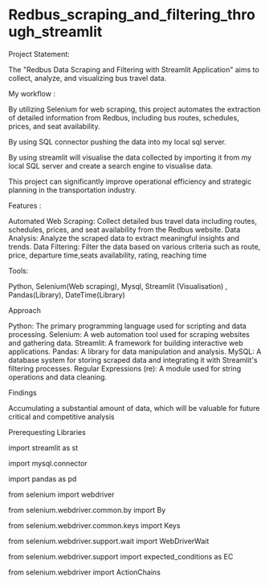 # Redbus_scraping_and_filtering_through_streamlit

Project Statement:

The "Redbus Data Scraping and Filtering with Streamlit Application" aims to collect, analyze, and visualizing bus travel data.

My workflow :

By utilizing Selenium for web scraping, this project automates the extraction of detailed information from Redbus, including bus routes, schedules, prices, and seat availability.

By using SQL connector pushing the data into my local sql server.

By using streamlit will visualise the data collected by importing it from my local SQL server and create a search engine to visualise data.

This project can significantly improve operational efficiency and strategic planning in the transportation industry.

Features :

Automated Web Scraping: Collect detailed bus travel data including routes, schedules, prices, and seat availability from the Redbus website.
Data Analysis: Analyze the scraped data to extract meaningful insights and trends.
Data Filtering: Filter the data based on various criteria such as route, price, departure time,seats availability, rating, reaching time

Tools:

Python, Selenium(Web scraping), Mysql, Streamlit (Visualisation) , Pandas(Library), DateTime(Library)

Approach

Python: The primary programming language used for scripting and data processing.
Selenium: A web automation tool used for scraping websites and gathering data.
Streamlit: A framework for building interactive web applications.
Pandas: A library for data manipulation and analysis.
MySQL: A database system for storing scraped data and integrating it with Streamlit's filtering processes.
Regular Expressions (re): A module used for string operations and data cleaning.

Findings

Accumulating a substantial amount of data, which will be valuable for future critical and competitive analysis

Prerequesting Libraries

import streamlit as st

import mysql.connector

import pandas as pd

from selenium import webdriver

from selenium.webdriver.common.by import By

from selenium.webdriver.common.keys import Keys

from selenium.webdriver.support.wait import WebDriverWait

from selenium.webdriver.support import expected_conditions as EC

from selenium.webdriver import ActionChains



